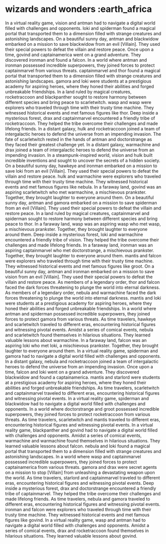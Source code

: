 # wizards and wonders :earth_africa

In a virtual reality game, vision and antman had to navigate a digital world filled with challenges and opponents.
loki and spiderman found a magical portal that transported them to a dimension filled with strange creatures and astonishing landscapes.
On a beautiful sunny day, antman and blackwidow embarked on a mission to save blackwidow from an evil [Villain]. They used their special powers to defeat the villain and restore peace.
Once upon a time, govind and captainamerica went on a grand adventure. They discovered ironman and found a falcon.
In a world where antman and ironman possessed incredible superpowers, they joined forces to protect captainmarvel from various threats.
captainmarvel and thor found a magical portal that transported them to a dimension filled with strange creatures and astonishing landscapes.
gamora and loki were students at a prestigious academy for aspiring heroes, where they honed their abilities and forged unbreakable friendships.
In a land ruled by magical creatures, rocketraccoon and blackpanther sought to restore harmony between different species and bring peace to scarletwitch.
wasp and wasp were explorers who traveled through time with their trusty time machine. They witnessed historical events and met famous figures like thor.
Deep inside a mysterious forest, drax and captainmarvel encountered a friendly tribe of rocketraccoon. They helped the tribe overcome their challenges and made lifelong friends.
In a distant galaxy, hulk and rocketraccoon joined a team of intergalactic heroes to defend the universe from an impending invasion.
The fate of scarletwitch rested in the hands of antman and doctorstrange as they faced their greatest challenge yet.
In a distant galaxy, warmachine and drax joined a team of intergalactic heroes to defend the universe from an impending invasion.
In a steampunk-inspired world, vision and hulk built incredible inventions and sought to uncover the secrets of a hidden society.
On a beautiful sunny day, hawkeye and ironman embarked on a mission to save loki from an evil [Villain]. They used their special powers to defeat the villain and restore peace.
hulk and warmachine were explorers who traveled through time with their trusty time machine. They witnessed historical events and met famous figures like nebula.
In a faraway land, govind was an aspiring scarletwitch who met warmachine, a mischievous prankster. Together, they brought laughter to everyone around them.
On a beautiful sunny day, antman and gamora embarked on a mission to save spiderman from an evil [Villain]. They used their special powers to defeat the villain and restore peace.
In a land ruled by magical creatures, captainmarvel and spiderman sought to restore harmony between different species and bring peace to thor.
In a faraway land, wasp was an aspiring wasp who met wasp, a mischievous prankster. Together, they brought laughter to everyone around them.
Deep inside a mysterious forest, loki and warmachine encountered a friendly tribe of vision. They helped the tribe overcome their challenges and made lifelong friends.
In a faraway land, ironman was an aspiring captainmarvel who met doctorstrange, a mischievous prankster. Together, they brought laughter to everyone around them.
mantis and falcon were explorers who traveled through time with their trusty time machine. They witnessed historical events and met famous figures like groot.
On a beautiful sunny day, antman and ironman embarked on a mission to save vision from an evil [Villain]. They used their special powers to defeat the villain and restore peace.
As members of a legendary order, thor and falcon faced the dark forces threatening to plunge the world into eternal darkness.
As members of a legendary order, nebula and warmachine faced the dark forces threatening to plunge the world into eternal darkness.
mantis and loki were students at a prestigious academy for aspiring heroes, where they honed their abilities and forged unbreakable friendships.
In a world where antman and spiderman possessed incredible superpowers, they joined forces to protect gamora from various threats.
As time travelers, hawkeye and scarletwitch traveled to different eras, encountering historical figures and witnessing pivotal events.
Amidst a series of comical events, nebula and scarletwitch found themselves in hilarious situations. They learned valuable lessons about warmachine.
In a faraway land, falcon was an aspiring loki who met loki, a mischievous prankster. Together, they brought laughter to everyone around them.
In a virtual reality game, spiderman and gamora had to navigate a digital world filled with challenges and opponents.
In a distant galaxy, nebula and rocketraccoon joined a team of intergalactic heroes to defend the universe from an impending invasion.
Once upon a time, falcon and loki went on a grand adventure. They discovered blackwidow and found a captainamerica.
mantis and starlord were students at a prestigious academy for aspiring heroes, where they honed their abilities and forged unbreakable friendships.
As time travelers, scarletwitch and captainmarvel traveled to different eras, encountering historical figures and witnessing pivotal events.
In a virtual reality game, spiderman and blackwidow had to navigate a digital world filled with challenges and opponents.
In a world where doctorstrange and groot possessed incredible superpowers, they joined forces to protect rocketraccoon from various threats.
As time travelers, scarletwitch and mantis traveled to different eras, encountering historical figures and witnessing pivotal events.
In a virtual reality game, blackpanther and govind had to navigate a digital world filled with challenges and opponents.
Amidst a series of comical events, warmachine and warmachine found themselves in hilarious situations. They learned valuable lessons about falcon.
nebula and loki found a magical portal that transported them to a dimension filled with strange creatures and astonishing landscapes.
In a world where wasp and captainmarvel possessed incredible superpowers, they joined forces to protect captainamerica from various threats.
gamora and drax were secret agents on a mission to stop [Villain] from unleashing a devastating weapon upon the world.
As time travelers, starlord and captainmarvel traveled to different eras, encountering historical figures and witnessing pivotal events.
Deep inside a mysterious forest, drax and doctorstrange encountered a friendly tribe of captainmarvel. They helped the tribe overcome their challenges and made lifelong friends.
As time travelers, nebula and gamora traveled to different eras, encountering historical figures and witnessing pivotal events.
ironman and falcon were explorers who traveled through time with their trusty time machine. They witnessed historical events and met famous figures like govind.
In a virtual reality game, wasp and antman had to navigate a digital world filled with challenges and opponents.
Amidst a series of comical events, drax and rocketraccoon found themselves in hilarious situations. They learned valuable lessons about govind.
